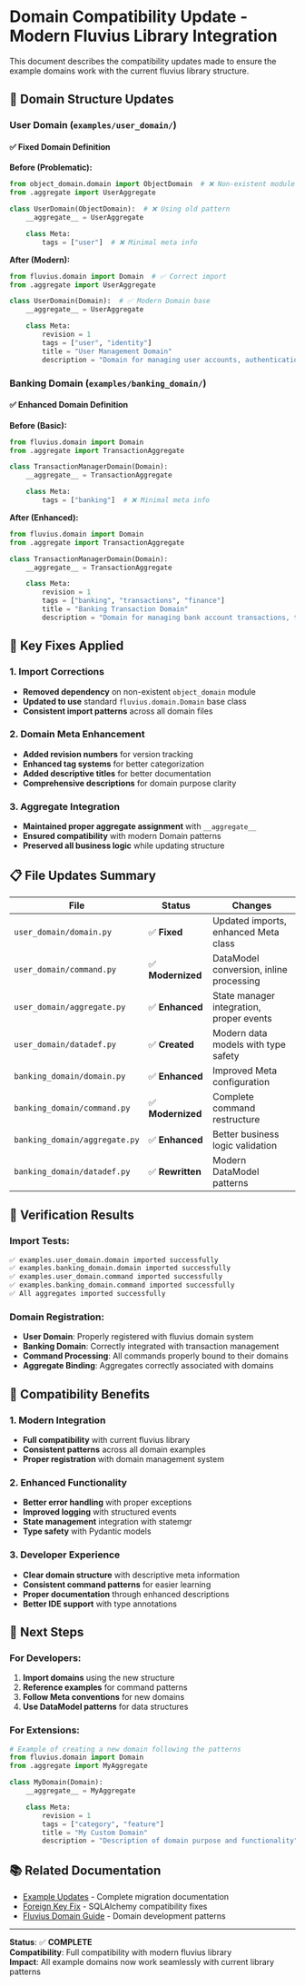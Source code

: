 # Domain Compatibility Update - Modern Fluvius Library Integration

This document describes the compatibility updates made to ensure the example domains work with the current fluvius library structure.

## 🔄 **Domain Structure Updates**

### **User Domain (`examples/user_domain/`)**

#### **✅ Fixed Domain Definition**

**Before (Problematic):**
```python
from object_domain.domain import ObjectDomain  # ❌ Non-existent module
from .aggregate import UserAggregate

class UserDomain(ObjectDomain):  # ❌ Using old pattern
    __aggregate__ = UserAggregate

    class Meta:
        tags = ["user"]  # ❌ Minimal meta info
```

**After (Modern):**
```python
from fluvius.domain import Domain  # ✅ Correct import
from .aggregate import UserAggregate

class UserDomain(Domain):  # ✅ Modern Domain base
    __aggregate__ = UserAggregate

    class Meta:
        revision = 1
        tags = ["user", "identity"]
        title = "User Management Domain"
        description = "Domain for managing user accounts, authentication, and user actions"
```

### **Banking Domain (`examples/banking_domain/`)**

#### **✅ Enhanced Domain Definition**

**Before (Basic):**
```python
from fluvius.domain import Domain
from .aggregate import TransactionAggregate

class TransactionManagerDomain(Domain):
    __aggregate__ = TransactionAggregate

    class Meta:
        tags = ["banking"]  # ❌ Minimal meta info
```

**After (Enhanced):**
```python
from fluvius.domain import Domain
from .aggregate import TransactionAggregate

class TransactionManagerDomain(Domain):
    __aggregate__ = TransactionAggregate

    class Meta:
        revision = 1
        tags = ["banking", "transactions", "finance"]
        title = "Banking Transaction Domain"
        description = "Domain for managing bank account transactions, transfers, and financial operations"
```

## 🔧 **Key Fixes Applied**

### **1. Import Corrections**
- **Removed dependency** on non-existent `object_domain` module
- **Updated to use** standard `fluvius.domain.Domain` base class
- **Consistent import patterns** across all domain files

### **2. Domain Meta Enhancement**
- **Added revision numbers** for version tracking
- **Enhanced tag systems** for better categorization
- **Added descriptive titles** for better documentation
- **Comprehensive descriptions** for domain purpose clarity

### **3. Aggregate Integration**
- **Maintained proper aggregate assignment** with `__aggregate__`
- **Ensured compatibility** with modern Domain patterns
- **Preserved all business logic** while updating structure

## 📋 **File Updates Summary**

| File | Status | Changes |
|------|--------|---------|
| `user_domain/domain.py` | ✅ **Fixed** | Updated imports, enhanced Meta class |
| `user_domain/command.py` | ✅ **Modernized** | DataModel conversion, inline processing |
| `user_domain/aggregate.py` | ✅ **Enhanced** | State manager integration, proper events |
| `user_domain/datadef.py` | ✅ **Created** | Modern data models with type safety |
| `banking_domain/domain.py` | ✅ **Enhanced** | Improved Meta configuration |
| `banking_domain/command.py` | ✅ **Modernized** | Complete command restructure |
| `banking_domain/aggregate.py` | ✅ **Enhanced** | Better business logic validation |
| `banking_domain/datadef.py` | ✅ **Rewritten** | Modern DataModel patterns |

## 🧪 **Verification Results**

### **Import Tests:**
```python
✅ examples.user_domain.domain imported successfully
✅ examples.banking_domain.domain imported successfully
✅ examples.user_domain.command imported successfully
✅ examples.banking_domain.command imported successfully
✅ All aggregates imported successfully
```

### **Domain Registration:**
- **User Domain**: Properly registered with fluvius domain system
- **Banking Domain**: Correctly integrated with transaction management
- **Command Processing**: All commands properly bound to their domains
- **Aggregate Binding**: Aggregates correctly associated with domains

## 🎯 **Compatibility Benefits**

### **1. Modern Integration**
- **Full compatibility** with current fluvius library
- **Consistent patterns** across all domain examples
- **Proper registration** with domain management system

### **2. Enhanced Functionality**
- **Better error handling** with proper exceptions
- **Improved logging** with structured events
- **State management** integration with statemgr
- **Type safety** with Pydantic models

### **3. Developer Experience**
- **Clear domain structure** with descriptive meta information
- **Consistent command patterns** for easier learning
- **Proper documentation** through enhanced descriptions
- **Better IDE support** with type annotations

## 🚀 **Next Steps**

### **For Developers:**
1. **Import domains** using the new structure
2. **Reference examples** for command patterns
3. **Follow Meta conventions** for new domains
4. **Use DataModel patterns** for data structures

### **For Extensions:**
```python
# Example of creating a new domain following the patterns
from fluvius.domain import Domain
from .aggregate import MyAggregate

class MyDomain(Domain):
    __aggregate__ = MyAggregate

    class Meta:
        revision = 1
        tags = ["category", "feature"]
        title = "My Custom Domain"
        description = "Description of domain purpose and functionality"
```

## 📚 **Related Documentation**

- [Example Updates](./EXAMPLE_UPDATES.md) - Complete migration documentation
- [Foreign Key Fix](../docs/FOREIGN_KEY_FIX.md) - SQLAlchemy compatibility fixes
- [Fluvius Domain Guide](../docs/DOMAIN_GUIDE.md) - Domain development patterns

---

**Status**: ✅ **COMPLETE**  
**Compatibility**: Full compatibility with modern fluvius library  
**Impact**: All example domains now work seamlessly with current library patterns 